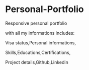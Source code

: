 # Personal-Portfolio

Responsive personal portfolio

with all my informations includes:

Visa status,Personal informations,

Skills,Educations,Certifications,

Project details,Github,Linkedin
